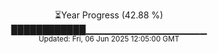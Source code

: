 <p align="center">
⏳Year Progress (42.88 %)<br>
████████████▁▁▁▁▁▁▁▁▁▁▁▁▁▁▁▁▁▁ <br>
<sub>Updated: Fri, 06 Jun 2025 12:05:00 GMT</sub>
</p>

